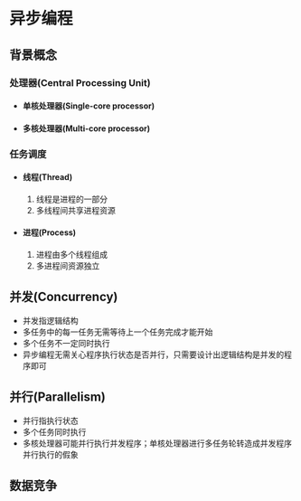 # 异步编程

## 背景概念

### 处理器(Central Processing Unit)

- #### 单核处理器(Single-core processor)
- #### 多核处理器(Multi-core processor)

### 任务调度

- #### 线程(Thread)
  1. 线程是进程的一部分
  2. 多线程间共享进程资源

- #### 进程(Process)
  1. 进程由多个线程组成
  2. 多进程间资源独立


## 并发(Concurrency)
- 并发指逻辑结构
- 多任务中的每一任务无需等待上一个任务完成才能开始
- 多个任务不一定同时执行
- 异步编程无需关心程序执行状态是否并行，只需要设计出逻辑结构是并发的程序即可


## 并行(Parallelism)
- 并行指执行状态
- 多个任务同时执行
- 多核处理器可能并行执行并发程序；单核处理器进行多任务轮转造成并发程序并行执行的假象

## 数据竞争

